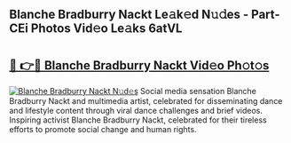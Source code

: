 ## Blanche Bradburry Nackt Le𝚊k𝚎d N𝚞𝚍es - Part-CEi Photos Vid𝚎o Le𝚊ks 6atVL

# <h2><a href="http://fb35g7a.evod.top/?m=Blanche+Bradburry+Nackt">🔗 👉🔴 Blanche Bradburry Nackt Vid𝚎o Ph𝚘t𝚘s</a></h2>

[![Blanche Bradburry Nackt N𝚞d𝚎s](https://i.imgur.com/8V9OHl7.gif)](http://fb35g7a.evod.top/?m=Blanche+Bradburry+Nackt)
Social media sensation Blanche Bradburry Nackt and multimedia artist, celebrated for disseminating dance and lifestyle content through viral dance challenges and brief videos. Inspiring activist Blanche Bradburry Nackt, celebrated for their tireless efforts to promote social change and human rights. 
